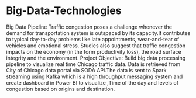 # Big-Data-Technologies
Big Data Pipeline
Traffic congestion poses a challenge whenever the demand for transportation system is outspaced by its capacity.It contributes to typical day-to-day problems like late appointments, wear-and-tear of vehicles and emotional stress. Studies also suggest that traffic congestion impacts on the economy (in the form productivity loss), the road surface integrity and the environment.
Project Objective:
Build big data processing pipeline to visualize real time Chicago traffic data. Data is retrieved from City of Chicago data portal via SODA API.The data is sent to Spark streaming using Kafka which is a high throughput messaging system and create dashboard in Power BI to visualize ,Time of the day and levels of congestion based on origins and destination.
